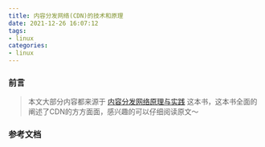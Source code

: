 ```yaml
---
title: 内容分发网络(CDN)的技术和原理
date: 2021-12-26 16:07:12
tags:
- linux
categories:
- linux
---
```


### 前言

> 本文大部分内容都来源于 [内容分发网络原理与实践](http://product.dangdang.com/605644064.html) 这本书，这本书全面的阐述了CDN的方方面面，感兴趣的可以仔细阅读原文～

### 参考文档

